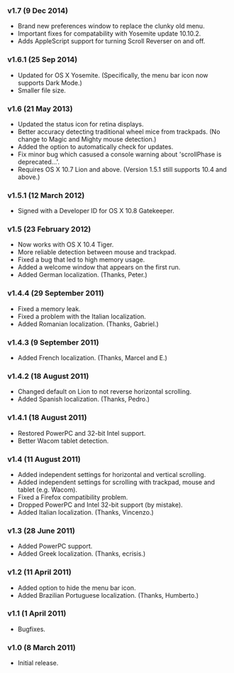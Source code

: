 ### v1.7 (9 Dec 2014)

* Brand new preferences window to replace the clunky old menu.
* Important fixes for compatability with Yosemite update 10.10.2.
* Adds AppleScript support for turning Scroll Reverser on and off.

### v1.6.1 (25 Sep 2014)

* Updated for OS X Yosemite. (Specifically, the menu bar icon now supports Dark Mode.)
* Smaller file size.

### v1.6 (21 May 2013)

* Updated the status icon for retina displays.
* Better accuracy detecting traditional wheel mice from trackpads. (No change to Magic and Mighty mouse detection.)
* Added the option to automatically check for updates.
* Fix minor bug which casused a console warning about 'scrollPhase is deprecated...'.
* Requires OS X 10.7 Lion and above. (Version 1.5.1 still supports 10.4 and above.)

### v1.5.1 (12 March 2012)

* Signed with a Developer ID for OS X 10.8 Gatekeeper.

### v1.5 (23 February 2012)

* Now works with OS X 10.4 Tiger.
* More reliable detection between mouse and trackpad.
* Fixed a bug that led to high memory usage.
* Added a welcome window that appears on the first run.
* Added German localization. (Thanks, Peter.)

### v1.4.4 (29 September 2011)

* Fixed a memory leak.
* Fixed a problem with the Italian localization.
* Added Romanian localization. (Thanks, Gabriel.)

### v1.4.3 (9 September 2011)

* Added French localization. (Thanks, Marcel and E.)

### v1.4.2 (18 August 2011)

* Changed default on Lion to not reverse horizontal scrolling.
* Added Spanish localization. (Thanks, Pedro.)

### v1.4.1 (18 August 2011)

* Restored PowerPC and 32-bit Intel support.
* Better Wacom tablet detection.

### v1.4 (11 August 2011)

* Added independent settings for horizontal and vertical scrolling.
* Added independent settings for scrolling with trackpad, mouse and tablet (e.g. Wacom).
* Fixed a Firefox compatibility problem.
* Dropped PowerPC and Intel 32-bit support (by mistake).
* Added Italian localization. (Thanks, Vincenzo.)

### v1.3 (28 June 2011)

* Added PowerPC support.
* Added Greek localization. (Thanks, ecrisis.)

### v1.2 (11 April 2011)

* Added option to hide the menu bar icon.
* Added Brazilian Portuguese localization. (Thanks, Humberto.)

### v1.1 (1 April 2011)

* Bugfixes.

### v1.0 (8 March 2011)

* Initial release.
